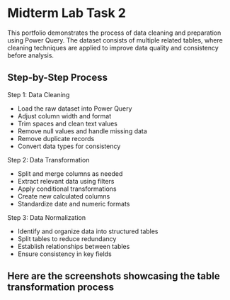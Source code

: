 # Midterm Lab Task 2
This portfolio demonstrates the process of data cleaning and preparation using Power Query. The dataset consists of multiple related tables, where cleaning techniques are applied to improve data quality and consistency before analysis.

## Step-by-Step Process
Step 1: Data Cleaning
- Load the raw dataset into Power Query
- Adjust column width and format
- Trim spaces and clean text values
- Remove null values and handle missing data
- Remove duplicate records
- Convert data types for consistency

Step 2: Data Transformation
- Split and merge columns as needed
- Extract relevant data using filters
- Apply conditional transformations
- Create new calculated columns
- Standardize date and numeric formats

Step 3: Data Normalization
- Identify and organize data into structured tables
- Split tables to reduce redundancy
- Establish relationships between tables
- Ensure consistency in key fields

## Here are the screenshots showcasing the table transformation process

